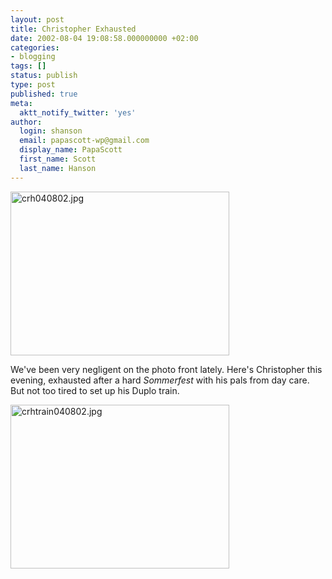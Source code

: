 ```yaml
---
layout: post
title: Christopher Exhausted
date: 2002-08-04 19:08:58.000000000 +02:00
categories:
- blogging
tags: []
status: publish
type: post
published: true
meta:
  aktt_notify_twitter: 'yes'
author:
  login: shanson
  email: papascott-wp@gmail.com
  display_name: PapaScott
  first_name: Scott
  last_name: Hanson
---
```

<p><img alt="crh040802.jpg" src="http://www.papascott.de/wordpress/wp-content/uploads/2002/08/crh040802.jpg" width="350" height="262" border="0" /></p>
<p>We've been very negligent on the photo front lately. Here's Christopher this evening, exhausted after a hard <i>Sommerfest</i> with his pals from day care. But not too tired to set up his Duplo train.</p>
<p><img alt="crhtrain040802.jpg" src="http://www.papascott.de/wordpress/wp-content/uploads/2002/08/crhtrain040802.jpg" width="350" height="262" border="0" /></p>
